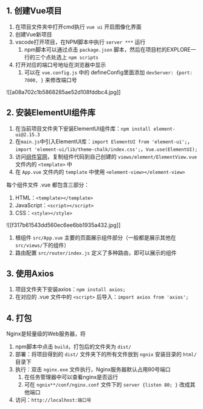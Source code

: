 ## 1. 创建Vue项目

1. 在项目文件夹中打开cmd执行 `vue ui` 开启图像化界面
2. 创建Vue新项目
3. vscode打开项目，在NPM脚本中执行 `server ***` 运行
	1. npm脚本可以通过点击 `package.json` 脚本，然后在项目栏的EXPLORE一行的三个点处选上 `npm scripts`
4. 打开对应的端口号地址在浏览器中显示
	1. 可以在 `vue.config.js` 中的 defineConfig里面添加 `devServer: {port: 7000, }` 来修改端口号

![[a08a702c1b5868285ae52d108fddbc4.jpg]]

## 2. 安装ElementUI组件库

1. 在当前项目文件夹下安装ElementUI组件库：`npm install element-ui@2.15.3`
2. 在`main.js`中引入ElementUI库：`import ElementUI from 'element-ui';`，`import 'element-ui/lib/theme-chalk/index.css';`，`Vue.use(ElementUI);`
3. 访问[组件官网](https://element.eleme.cn/2.13/#/zh-CN/component/installation)，复制组件代码到自己创建的 `views/element/ElementView.vue`文件内的 `<template>` 中
4. 在 `App.vue` 文件内的 `template` 中使用 `<element-view></element-view>`

每个组件文件 .vue 都包含三部分：

1. HTML：`<template></template>`
2. JavaScript：`<script></script>`
3. CSS：`<style></style>`

![[f317b61543dd560ec6ee6bb1935a432.jpg]]

1. 根组件 `src/App.vue` 主要的页面展示组件部分（一般都是展示其他在 `src/views/`下的组件）
2. 路由配置 `src/router/index.js` 定义了多种路由，即可以展示的组件

## 3. 使用Axios

1. 项目文件夹下安装axios：`npm install axios;`
2. 在对应的 .vue 文件中的 `<script>` 后导入：`import axios from 'axios';`

## 4. 打包

Nginx是轻量级的Web服务器，将

1. npm脚本中点击 `build`，打包后的文件夹为 `dist/`
2. 部署：将项目得到的 `dist/` 文件夹下的所有文件放到 `ngnix` 安装目录的 `html/` 目录下
3. 执行：双击 `nginx.exe` 文件执行，Nginx服务器默认占用80号端口
	1. 在任务管理器中可以查看nginx是否运行
	2. 可在 `ngnix**/conf/nginx.conf` 文件下的 `server {listen 80; }` 改成其他端口
4. 访问：`http://localhost:端口号`